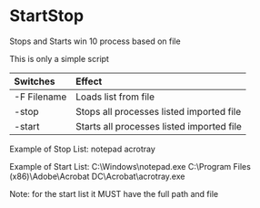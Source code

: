 # StartStop
Stops and Starts win 10 process based on file

This is only a simple script

| Switches                         | Effect                       |
| :--------------------------------| :--------------------------- |
| -F Filename                      |  Loads list from file        |
| -stop                            |  Stops all processes listed imported file        |
| -start                           |  Starts all processes listed imported file       |

Example of Stop List:
notepad
acrotray

Example of Start List:
C:\Windows\notepad.exe
C:\Program Files (x86)\Adobe\Acrobat DC\Acrobat\acrotray.exe

Note: for the start list it MUST have the full path and file
